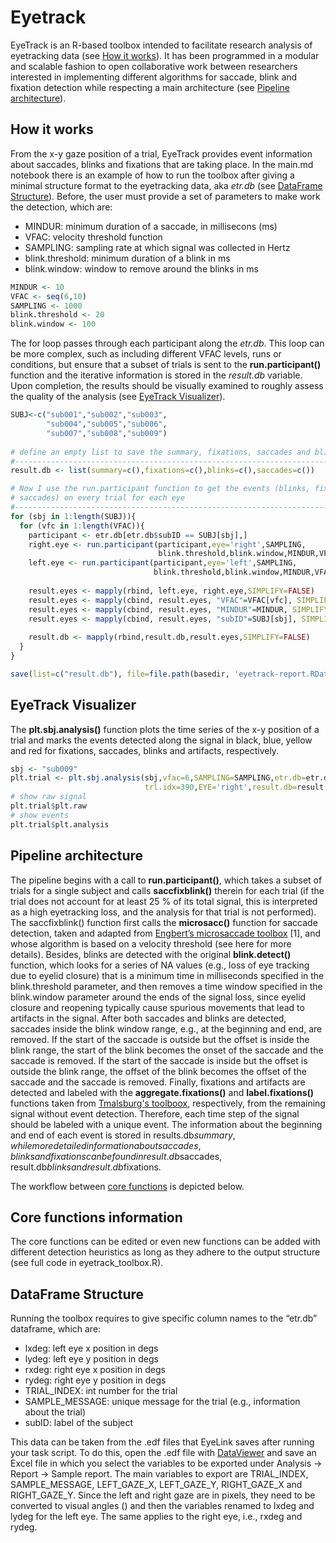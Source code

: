 # Eyetrack
EyeTrack is an R-based toolbox intended to facilitate research analysis of eyetracking data (see [How it works](#how-it-works)). It has been programmed in a modular and scalable fashion to open collaborative work between researchers interested in implementing different algorithms for saccade, blink and fixation detection while respecting a main architecture (see [Pipeline architecture](#pipeline-architecture)).

## How it works
From the x-y gaze position of a trial, EyeTrack provides event information about saccades, blinks and fixations that are taking place. In the main.md notebook there is an example of how to run the toolbox after giving a minimal structure format to the eyetracking data, aka *etr.db* (see [DataFrame Structure](#dataframe-structure)). Before, the user must provide a set of parameters to make work the detection, which are:

* MINDUR: minimum duration of a saccade, in millisecons (ms)
* VFAC: velocity threshold function
* SAMPLING: sampling rate at which signal was collected in Hertz
* blink.threshold: minimum duration of a blink in ms
* blink.window: window to remove around the blinks in ms

``` r
MINDUR <- 10
VFAC <- seq(6,10)
SAMPLING <- 1000
blink.threshold <- 20
blink.window <- 100
```

The for loop passes through each participant along the *etr.db*. This loop can be more complex, such as including different VFAC levels, runs or conditions, but ensure that a subset of trials is sent to the **run.participant()** function and the iterative information is stored in the *result.db* variable. Upon completion, the results should be visually examined to roughly assess the quality of the analysis (see [EyeTrack Visualizer](#eyetrack-visualizer)).

``` r
SUBJ<-c("sub001","sub002","sub003",
        "sub004","sub005","sub006",
        "sub007","sub008","sub009")
        
# define an empty list to save the summary, fixations, saccades and blinks
#-------------------------------------------------------------------------------
result.db <- list(summary=c(),fixations=c(),blinks=c(),saccades=c())

# Now I use the run.participant function to get the events (blinks, fixations,
# saccades) on every trial for each eye
#-------------------------------------------------------------------------------
for (sbj in 1:length(SUBJ)){
  for (vfc in 1:length(VFAC)){
    participant <- etr.db[etr.db$subID == SUBJ[sbj],]
    right.eye <- run.participant(participant,eye='right',SAMPLING,
                                 blink.threshold,blink.window,MINDUR,VFAC[vfc])
    left.eye <- run.participant(participant,eye='left',SAMPLING, 
                                blink.threshold,blink.window,MINDUR,VFAC[vfc])
    
    result.eyes <- mapply(rbind, left.eye, right.eye,SIMPLIFY=FALSE)
    result.eyes <- mapply(cbind, result.eyes, "VFAC"=VFAC[vfc], SIMPLIFY=FALSE)
    result.eyes <- mapply(cbind, result.eyes, "MINDUR"=MINDUR, SIMPLIFY=FALSE)
    result.eyes <- mapply(cbind, result.eyes, "subID"=SUBJ[sbj], SIMPLIFY=FALSE)
    
    result.db <- mapply(rbind,result.db,result.eyes,SIMPLIFY=FALSE)
  } 
}

save(list=c("result.db"), file=file.path(basedir, 'eyetrack-report.RData'))
```

## EyeTrack Visualizer
The **plt.sbj.analysis()** function plots the time series of the x-y position of a trial and marks the events detected along the signal in black, blue, yellow and red for fixations, saccades, blinks and artifacts, respectively. 

``` r
sbj <- "sub009"
plt.trial <- plt.sbj.analysis(sbj,vfac=6,SAMPLING=SAMPLING,etr.db=etr.db,
                              trl.idx=390,EYE='right',result.db=result.db)
# show raw signal
plt.trial$plt.raw
# show events
plt.trial$plt.analysis
```

## Pipeline architecture
The pipeline begins with a call to **run.participant()**, which takes a subset of trials for a single subject and calls **saccfixblink()** therein for each trial (if the trial does not account for at least 25 % of its total signal, this is interpreted as a high eyetracking loss, and the analysis for that trial is not performed). The saccfixblink() function first calls the **microsacc()** function for saccade detection, taken and adapted from [Engbert’s microsaccade toolbox](http://read.psych.uni-potsdam.de/index.php?option=com_content&view=article&id=140:engbert-et-al-2015-microsaccade-toolbox-for-r&catid=26:publications&Itemid=34) [1], and whose algorithm is based on a velocity threshold (see here for more details). Besides, blinks are detected with the original **blink.detect()** function, which looks for a series of NA values (e.g., loss of eye tracking due to eyelid closure) that is a minimum time in milliseconds specified in the blink.threshold parameter, and then removes a time window specified in the blink.window parameter around the ends of the signal loss, since eyelid closure and reopening typically cause spurious movements that lead to artifacts in the signal. After both saccades and blinks are detected, saccades inside the blink window range, e.g., at the beginning and end, are removed. If the start of the saccade is outside but the offset is inside the blink range, the start of the blink becomes the onset of the saccade and the saccade is removed. If the start of the saccade is inside but the offset is outside the blink range, the offset of the blink becomes the offset of the saccade and the saccade is removed. Finally, fixations and artifacts are detected and labeled with the **aggregate.fixations()** and **label.fixations()** functions taken from [Tmalsburg's toolboox](https://github.com/tmalsburg/saccades), respectively, from the remaining signal without event detection. Therefore, each time step of the signal should be labeled with a unique event. The information about the beginning and end of each event is stored in results.db$summary, while more detailed information about saccades, blinks and fixations can be found in result.db$saccades, result.db$blinks and result.db$fixations.

The workflow between [core functions](#core-functions-information) is depicted below.

## Core functions information
The core functions can be edited or even new functions can be added with different detection heuristics as long as they adhere to the output structure (see full code in eyetrack_toolbox.R).

## DataFrame Structure
Running the toolbox requires to give specific column names to the “etr.db” dataframe, which are:

* lxdeg: left eye x position in degs
* lydeg: left eye y position in degs
* rxdeg: right eye x position in degs
* rydeg: right eye y position in degs
* TRIAL_INDEX: int number for the trial
* SAMPLE_MESSAGE: unique message for the trial (e.g., information about the trial)
* subID: label of the subject

This data can be taken from the .edf files that EyeLink saves after running your task script. To do this, open the .edf file with [DataViewer](https://www.sr-research.com/data-viewer/) and save an Excel file in which you select the variables to be exported under Analysis -> Report -> Sample report. The main variables to export are TRIAL_INDEX, SAMPLE_MESSAGE, LEFT_GAZE_X, LEFT_GAZE_Y, RIGHT_GAZE_X and RIGHT_GAZE_Y. Since the left and right gaze are in pixels, they need to be converted to visual angles () and then the variables renamed to lxdeg and lydeg for the left eye. The same applies to the right eye, i.e., rxdeg and rydeg.
